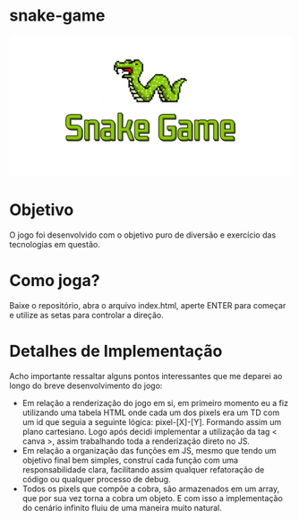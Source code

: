 
# snake-game
<p align="center">
  <a href="#">
    <img src="https://raw.githubusercontent.com/FernandoFFraga/snake-game/main/assets/snake-banner.png" alt="Snake-Game" />
  </a>
</p>

# Objetivo
O jogo foi desenvolvido com o objetivo puro de diversão e exercício das tecnologias em questão.

# Como joga?
Baixe o repositório, abra o arquivo index.html, aperte ENTER para começar e utilize as setas para controlar a direção.

# Detalhes de Implementação
Acho importante ressaltar alguns pontos interessantes que me deparei ao longo do breve desenvolvimento do jogo:

* Em relação a renderização do jogo em si, em primeiro momento eu a fiz utilizando uma tabela HTML onde cada um dos pixels era um TD com um id que seguia a seguinte lógica: pixel-[X]-[Y]. Formando assim um plano cartesiano. Logo após decidi implementar a utilização da tag < canva >, assim trabalhando toda a renderização direto no JS.
* Em relação a organização das funções em JS, mesmo que tendo um objetivo final bem simples, construí cada função com uma responsabilidade clara, facilitando assim qualquer refatoração de código ou qualquer processo de debug.
* Todos os pixels que compõe a cobra, são armazenados em um array, que por sua vez torna a cobra um objeto. E com isso a implementação do cenário infinito fluiu de uma maneira muito natural.